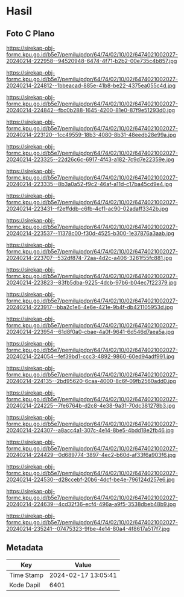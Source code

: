# Hasil

## Foto C Plano

https://sirekap-obj-formc.kpu.go.id/b5e7/pemilu/pdpr/64/74/02/10/02/6474021002027-20240214-222958--94520948-6474-4f71-b2b2-00e735c4b857.jpg

https://sirekap-obj-formc.kpu.go.id/b5e7/pemilu/pdpr/64/74/02/10/02/6474021002027-20240214-224812--1bbeacad-885e-41b8-be22-4375ea055c4d.jpg

https://sirekap-obj-formc.kpu.go.id/b5e7/pemilu/pdpr/64/74/02/10/02/6474021002027-20240214-224842--fbc0b288-1645-4200-81e0-87f9e51293d0.jpg

https://sirekap-obj-formc.kpu.go.id/b5e7/pemilu/pdpr/64/74/02/10/02/6474021002027-20240214-223120--1cc49559-18b3-4080-8b31-48eedb28e99a.jpg

https://sirekap-obj-formc.kpu.go.id/b5e7/pemilu/pdpr/64/74/02/10/02/6474021002027-20240214-223325--22d26c6c-6917-4f43-a182-7c9d7e22359e.jpg

https://sirekap-obj-formc.kpu.go.id/b5e7/pemilu/pdpr/64/74/02/10/02/6474021002027-20240214-223335--8b3a0a52-f9c2-46af-a11d-c17ba45cd9e4.jpg

https://sirekap-obj-formc.kpu.go.id/b5e7/pemilu/pdpr/64/74/02/10/02/6474021002027-20240214-223431--f2effddb-c6fb-4cf1-ac90-02adaff3342b.jpg

https://sirekap-obj-formc.kpu.go.id/b5e7/pemilu/pdpr/64/74/02/10/02/6474021002027-20240214-223537--11378c00-f30d-4525-b300-1e37876a3aab.jpg

https://sirekap-obj-formc.kpu.go.id/b5e7/pemilu/pdpr/64/74/02/10/02/6474021002027-20240214-223707--532df874-72aa-4d2c-a406-3261f55fc881.jpg

https://sirekap-obj-formc.kpu.go.id/b5e7/pemilu/pdpr/64/74/02/10/02/6474021002027-20240214-223823--83fb5dba-9225-4dcb-97b6-b04ec7f22379.jpg

https://sirekap-obj-formc.kpu.go.id/b5e7/pemilu/pdpr/64/74/02/10/02/6474021002027-20240214-223917--bba2c1e6-4e6e-421e-9b4f-db421105953d.jpg

https://sirekap-obj-formc.kpu.go.id/b5e7/pemilu/pdpr/64/74/02/10/02/6474021002027-20240214-223954--61d8f0a0-cbae-4a0f-9641-6d546d7aea5a.jpg

https://sirekap-obj-formc.kpu.go.id/b5e7/pemilu/pdpr/64/74/02/10/02/6474021002027-20240214-224054--fef39bd1-ccc3-4892-9860-60ed94adf991.jpg

https://sirekap-obj-formc.kpu.go.id/b5e7/pemilu/pdpr/64/74/02/10/02/6474021002027-20240214-224135--2bd95620-6caa-4000-8c6f-09fb2560add0.jpg

https://sirekap-obj-formc.kpu.go.id/b5e7/pemilu/pdpr/64/74/02/10/02/6474021002027-20240214-224225--7fe6764b-d2c8-4e38-9a31-70dc381278b3.jpg

https://sirekap-obj-formc.kpu.go.id/b5e7/pemilu/pdpr/64/74/02/10/02/6474021002027-20240214-224307--a8acc4a1-307c-4e14-8be5-4bdd18e2fb46.jpg

https://sirekap-obj-formc.kpu.go.id/b5e7/pemilu/pdpr/64/74/02/10/02/6474021002027-20240214-224429--0d689774-3897-4ec2-b60d-af33f6a903f6.jpg

https://sirekap-obj-formc.kpu.go.id/b5e7/pemilu/pdpr/64/74/02/10/02/6474021002027-20240214-224530--d28ccebf-20b6-4dcf-be4e-796124d257e6.jpg

https://sirekap-obj-formc.kpu.go.id/b5e7/pemilu/pdpr/64/74/02/10/02/6474021002027-20240214-224639--4cd32f36-ecf4-496a-a9f5-3538dbeb48b9.jpg

https://sirekap-obj-formc.kpu.go.id/b5e7/pemilu/pdpr/64/74/02/10/02/6474021002027-20240214-235241--07475323-9fbe-4e14-80a4-4f8617a517f7.jpg


## Metadata

| Key        | Value               |
| ---------- | ------------------- |
| Time Stamp | 2024-02-17 13:05:41 |
| Kode Dapil | 6401                |



